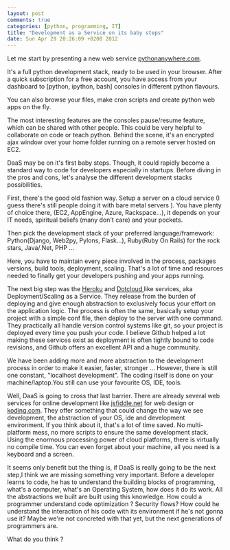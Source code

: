 ```yaml
--- 
layout: post
comments: true
categories: [python, programming, IT]
title: "Development as a Service on its baby steps" 
date: Sun Apr 29 20:26:09 +0200 2012
---
```


Let me start by presenting a new web service [pythonanywhere.com](http://www.pythonanywhere.com/).

It's a full python development stack, ready to be used in your browser. After a quick subscription for a free account,
you have access from your dashboard to [python, ipython,  bash] consoles in different python flavours. 

You can also browse your files, make cron scripts and create python web apps on the fly.

The most interesting features are the consoles pause/resume feature, which can be shared 
with other people. This could be very helpful to collaborate on code or teach python.
Behind the scene, it's an encrypted ajax window over your home folder running on a remote server hosted on EC2.

DaaS may be on it's first baby steps. Though, it could rapidly become a standard way to code for developers especially in startups.
Before diving in the pros and cons, let's analyse the different development stacks possibilities. 

<!-- more -->


First, there's the good old fashion way. Setup a server on a cloud service 
(I guess there's still people doing it with bare metal servers ). You have plenty of choice there, (EC2, AppEngine, Azure, Rackspace...), 
it depends on your IT needs, spiritual beliefs (many don't care) and your pockets. 

Then pick the development stack of your preferred language/framework: Python(Django, Web2py, Pylons, Flask...), Ruby(Ruby On Rails) for the rock stars, Java/.Net, PHP ... 

Here, you have to maintain every piece involved in the process, packages versions, build tools, deployment, scaling. That's a lot of time and resources needed to finally get your developers pushing and your apps running.

The next big step was the [Heroku](http://www.heroku.com) and [ Dotcloud ]( http://www.dotcloud.com ) like services, aka Deployment/Scaling as a Service. 
They release from the burden of deploying and give enough abstraction to exclusively focus your effort on the application logic. 
The process is often the same, basically setup your project with a simple conf file, then deploy to the server with one command. 
They practically all handle version control systems like git,
so your project is deployed every time you push your code. 
I believe Github helped a lot making these services exist as deployment is often tightly bound to code revisions, and Github offers an excellent API and a huge community.


We have been adding more and more abstraction to the development process in order to make it easier, faster, stronger ... 
However, there is still one constant, "localhost development". The coding itself is done on your machine/laptop.You still can use your favourite OS, IDE, tools. 

Well, DaaS is going to cross that last barrier. 
There are already several web services for online development like [jsfiddle.net](http://jsfiddle.net) for web design or [koding.com](http://koding.com).
They offer something that could change the way we see development, the abstraction of your OS, ide and development environment. 
If you think about it, that's a lot of time saved. No multi-platform mess, no more scripts to ensure the same development stack. Using the enormous processing power
of cloud platforms, there is virtually no compile time. You can even forget about your machine, all you need is a keyboard and a screen.

It seems only benefit but the thing is, if DaaS is really going to be the next step,I think we are missing something very important. 
Before a developer learns to code, he has 
to understand the building blocks of programming, what's a computer, what's an Operating System, how does it do its work. All the abstractions we built are built 
using this knowledge. How could a programmer understand code optimization ? Security flows? 
How could he understand the interaction of his code with its environment if he's not gonna use it? 
Maybe we're not concreted with that yet, but the next generations of programmers are. 


What do you think ?
